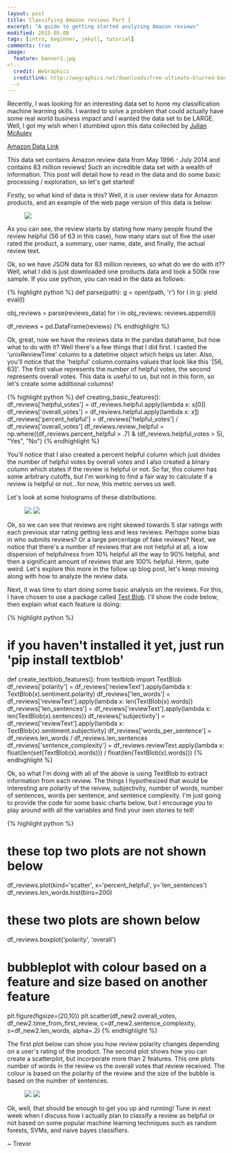 ```yaml
---
layout: post
title: Classifying Amazon reviews Part I
excerpt: "A guide to getting started analyzing Amazon reviews"
modified: 2015-05-08
tags: [intro, beginner, jekyll, tutorial]
comments: true
image:
  feature: banner1.jpg
<!-- 
  credit: WeGraphics
  creditlink: http://wegraphics.net/downloads/free-ultimate-blurred-background-pack/
 -->
---
```

Recently, I was looking for an interesting data set to hone my classification machine learning skills.  I wanted to solve a problem that could actually have some real world business impact and I wanted the data set to be LARGE.  Well, I got my wish when I stumbled upon this data collected by [Julian McAuley][1]

[Amazon Data Link][2]

This data set contains Amazon review data from May 1996 - July 2014 and contains 83 million reviews!  Such an incredible data set with a wealth of information.  This post will detail how to read in the data and do some basic processing / exploration, so let's get started!

Firstly, so what kind of data is this?  Well, it is user review data for Amazon products, and an example of the web page version of this data is below:

<figure>
  <a href="/images/amazon_review_sample.png"><img style="display:block; margin: 0 auto;" src="/images/amazon_review_sample.png"></a>
</figure>

As you can see, the review starts by stating how many people found the review helpful (56 of 63 in this case), how many stars out of five the user rated the product, a summary, user name, date, and finally, the actual review text.

Ok, so we have JSON data for 83 million reviews, so what do we do with it?? Well, what I did is just downloaded one products data and took a 500k row sample.  If you use python, you can read in the data as follows:

{% highlight python %}
def parse(path):
    g = open(path, 'r')
    for l in g:
        yield eval(l)

obj_reviews = parse(reviews_data)
for i in obj_reviews:
    reviews.append(i)

df_reviews = pd.DataFrame(reviews)
{% endhighlight %}

Ok, great, now we have the reviews data in the pandas dataframe, but now what to do with it?  Well there's a few things that I did first.  I casted the 'unixReviewTime' column to a datetime object which helps us later.  Also, you'll notice that the 'helpful' column contains values that look like this '[56, 63]'.  The first value represents the number of helpful votes, the second represents overall votes.  This data is useful to us, but not in this form, so let's create some additional columns!

{% highlight python %}
def creating_basic_features():
    df_reviews['helpful_votes'] = df_reviews.helpful.apply(lambda x: x[0])
    df_reviews['overall_votes'] = df_reviews.helpful.apply(lambda x: x[1])
    df_reviews['percent_helpful'] = df_reviews['helpful_votes'] / df_reviews['overall_votes']
    df_reviews.review_helpful = np.where((df_reviews.percent_helpful > .7) & (df_reviews.helpful_votes > 5), "Yes", "No")
{% endhighlight %}

You'll notice that I also created a percent helpful column which just divides the number of helpful votes by overall votes and I also created a binary column which states if the review is helpful or not.  So far, this column has some arbitrary cutoffs, but I'm working to find a fair way to calculate if a review is helpful or not...for now, this metric serves us well.

Let's look at some histograms of these distributions:


<figure class="half">
    <a href="/images/overall_hist.png"><img src="/images/overall_hist.png"></a>
    <a href="/images/percent_helpful_hist.png"><img src="/images/percent_helpful_hist.png"></a>
</figure>


Ok, so we can see that reviews are right skewed towards 5 star ratings with each previous star rating getting less and less reviews.  Perhaps some bias in who submits reviews? Or a large percentage of fake reviews?  Next, we notice that there's a number of reviews that are not helpful at all, a low dispersion of helpfulness from 10% helpful all the way to 90% helpful, and then a significant amount of reviews that are 100% helpful.  Hmm, quite weird.  Let's explore this more in the follow up blog post, let's keep moving along with how to analyze the review data.

Next, it was time to start doing some basic analysis on the reviews.  For this, I have chosen to use a package called [Text Blob][3].  I'll show the code below, then explain what each feature is doing:

{% highlight python %}
# if you haven't installed it yet, just run 'pip install textblob'

def create_textblob_features():
    from textblob import TextBlob
    df_reviews['polarity'] = df_reviews['reviewText'].apply(lambda x: TextBlob(x).sentiment.polarity)
    df_reviews['len_words'] = df_reviews['reviewText'].apply(lambda x: len(TextBlob(x).words))
    df_reviews['len_sentences'] = df_reviews['reviewText'].apply(lambda x: len(TextBlob(x).sentences))
    df_reviews['subjectivity'] = df_reviews['reviewText'].apply(lambda x: TextBlob(x).sentiment.subjectivity)
    df_reviews['words_per_sentence'] = df_reviews.len_words / df_reviews.len_sentences
    df_reviews['sentence_complexity'] = df_reviews.reviewText.apply(lambda x: float(len(set(TextBlob(x).words))) / float(len(TextBlob(x).words)))
{% endhighlight %}

Ok, so what I'm doing with all of the above is using TextBlob to extract information from each review.  The things I hypothesized that would be interesting are polarity of the reivew, subjectivity, number of words, number of sentences, words per sentence, and sentence complexity.  I'm just going to provide the code for some basic charts below, but I encourage you to play around with all the variables and find your own stories to tell!

{% highlight python %}
# these top two plots are not shown below
df_reviews.plot(kind='scatter', x='percent_helpful', y='len_sentences')
df_reviews.len_words.hist(bins=200)

# these two plots are shown below
df_reviews.boxplot('polarity', 'overall')
# bubbleplot with colour based on a feature and size based on another feature
plt.figure(figsize=(20,10))
plt.scatter(df_new2.overall_votes, df_new2.time_from_first_review, c=df_new2.sentence_complexity, s=df_new2.len_words, alpha=.2)
{% endhighlight %}

The first plot below can show you how review polarity changes depending on a user's rating of the product.  The second plot shows how you can create a scatterplot, but incorporate more than 2 features.  This one plots number of words in the review vs the overall votes that review received.  The colour is based on the polarity of the review and the size of the bubble is based on the number of sentences.

<figure class="half">
    <a href="/images/polarity_boxplot.png"><img src="/images/polarity_boxplot.png"></a>
    <a href="/images/cool_scatter.png"><img src="/images/cool_scatter.png"></a>
</figure>


Ok, well, that should be enough to get you up and running!  Tune in next week when I discuss how I actually plan to classify a review as helpful or not based on some popular machine learning techniques such as random forests, SVMs, and naive bayes classifiers.


~ Trevor

[1]: http://cseweb.ucsd.edu/~jmcauley/
[2]: http://jmcauley.ucsd.edu/data/amazon/
[3]: http://textblob.readthedocs.org/en/dev/
